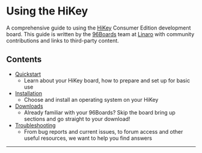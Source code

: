 # Using the HiKey

A comprehensive guide to using the [HiKey](https://www.96boards.org/products/ce/hikey/) Consumer Edition development board. This guide is written by the [96Boards](https://www.96boards.org) team at [Linaro](http://www.linaro.org) with community contributions and links to third-party content.

## Contents

- [Quickstart](Quickstart/README.md)
   - Learn about your HiKey board, how to prepare and set up for basic use
- [Installation](Installation/README.md)
   - Choose and install an operating system on your HiKey
- [Downloads](Downloads/README.md)
   - Already familiar with your 96Boards? Skip the board bring up sections and go straight to your download!
- [Troubleshooting](Troubleshooting/README.md)
   - From bug reports and current issues, to forum access and other useful resources, we want to help you find answers   

***
